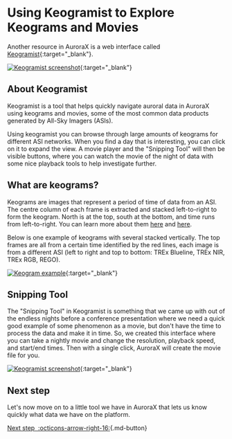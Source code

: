 # Using Keogramist to Explore Keograms and Movies

Another resource in AuroraX is a web interface called [Keogramist](https://aurorax.space/keogramist){:target="_blank"}.

[![Keogramist screenshot](/_extras/img/keogramist_screenshot1.png)](/_extras/img/keogramist_screenshot1.png){:target="_blank"}

## About Keogramist

Keogramist is a tool that helps quickly navigate auroral data in AuroraX using keograms and movies, some of the most common data products generated by All-Sky Imagers (ASIs).

Using keogramist you can browse through large amounts of keograms for different ASI networks. When you find a day that is interesting, you can click on it to expand the view. A movie player and the "Snipping Tool" will then be visible buttons, where you can watch the movie of the night of data with some nice playback tools to help investigate further.

## What are keograms?

Keograms are images that represent a period of time of data from an ASI. The centre column of each frame is extracted and stacked left-to-right to form the keogram. North is at the top, south at the bottom, and time runs from left-to-right. You can learn more about them [here](about_the_data/standards/?h=keograms#keograms) and [here](/about_the_data/instruments/ground/#keograms).

Below is one example of keograms with several stacked vertically. The top frames are all from a certain time identified by the red lines, each image is from a different ASI (left to right and top to bottom: TREx Blueline, TREx NIR, TREx RGB, REGO).

[![Keogram example](/_extras/img/keogram_example_1.jpg)](/_extras/img/keogram_example_1.jpg){:target="_blank"}

## Snipping Tool

The "Snipping Tool" in Keogramist is something that we came up with out of the endless nights before a conference presentation where we need a quick good example of some phenomenon as a movie, but don't have the time to process the data and make it in time. So, we created this interface where you can take a nightly movie and change the resolution, playback speed, and start/end times. Then with a single click, AuroraX will create the movie file for you.

[![Keogramist screenshot](/_extras/img/keogramist_snipping_tool_screenshot1.png)](/_extras/img/keogramist_snipping_tool_screenshot1.png){:target="_blank"}

## Next step

Let's now move on to a little tool we have in AuroraX that lets us know quickly what data we have on the platform.

[Next step&nbsp;&nbsp;:octicons-arrow-right-16:](/getting_started/6_data_availability/){.md-button}
